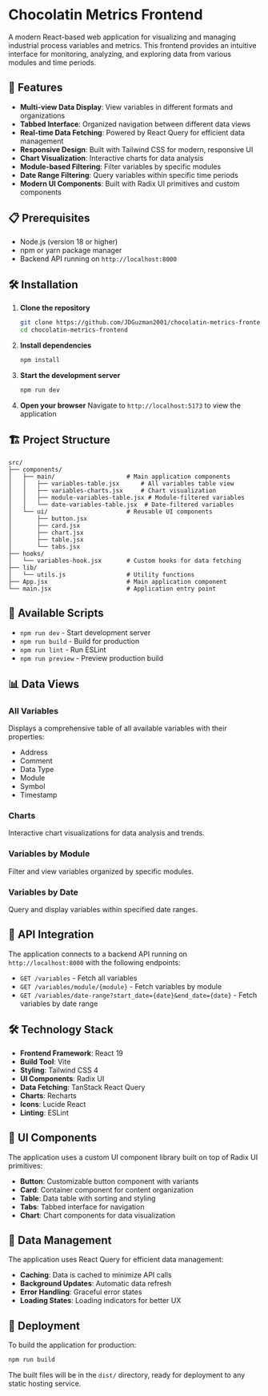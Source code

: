 # Chocolatin Metrics Frontend

A modern React-based web application for visualizing and managing industrial process variables and metrics. This frontend provides an intuitive interface for monitoring, analyzing, and exploring data from various modules and time periods.

## 🚀 Features

- **Multi-view Data Display**: View variables in different formats and organizations
- **Tabbed Interface**: Organized navigation between different data views
- **Real-time Data Fetching**: Powered by React Query for efficient data management
- **Responsive Design**: Built with Tailwind CSS for modern, responsive UI
- **Chart Visualization**: Interactive charts for data analysis
- **Module-based Filtering**: Filter variables by specific modules
- **Date Range Filtering**: Query variables within specific time periods
- **Modern UI Components**: Built with Radix UI primitives and custom components

## 📋 Prerequisites

- Node.js (version 18 or higher)
- npm or yarn package manager
- Backend API running on `http://localhost:8000`

## 🛠️ Installation

1. **Clone the repository**
   ```bash
   git clone https://github.com/JDGuzman2001/chocolatin-metrics-frontend.git
   cd chocolatin-metrics-frontend
   ```

2. **Install dependencies**
   ```bash
   npm install
   ```

3. **Start the development server**
   ```bash
   npm run dev
   ```

4. **Open your browser**
   Navigate to `http://localhost:5173` to view the application

## 🏗️ Project Structure

```
src/
├── components/
│   ├── main/                    # Main application components
│   │   ├── variables-table.jsx      # All variables table view
│   │   ├── variables-charts.jsx     # Chart visualization
│   │   ├── module-variables-table.jsx # Module-filtered variables
│   │   └── date-variables-table.jsx  # Date-filtered variables
│   └── ui/                      # Reusable UI components
│       ├── button.jsx
│       ├── card.jsx
│       ├── chart.jsx
│       ├── table.jsx
│       └── tabs.jsx
├── hooks/
│   └── variables-hook.jsx       # Custom hooks for data fetching
├── lib/
│   └── utils.js                 # Utility functions
├── App.jsx                      # Main application component
└── main.jsx                     # Application entry point
```

## 🎯 Available Scripts

- `npm run dev` - Start development server
- `npm run build` - Build for production
- `npm run lint` - Run ESLint
- `npm run preview` - Preview production build

## 📊 Data Views

### All Variables
Displays a comprehensive table of all available variables with their properties:
- Address
- Comment
- Data Type
- Module
- Symbol
- Timestamp

### Charts
Interactive chart visualizations for data analysis and trends.

### Variables by Module
Filter and view variables organized by specific modules.

### Variables by Date
Query and display variables within specified date ranges.

## 🔧 API Integration

The application connects to a backend API running on `http://localhost:8000` with the following endpoints:

- `GET /variables` - Fetch all variables
- `GET /variables/module/{module}` - Fetch variables by module
- `GET /variables/date-range?start_date={date}&end_date={date}` - Fetch variables by date range

## 🛠️ Technology Stack

- **Frontend Framework**: React 19
- **Build Tool**: Vite
- **Styling**: Tailwind CSS 4
- **UI Components**: Radix UI
- **Data Fetching**: TanStack React Query
- **Charts**: Recharts
- **Icons**: Lucide React
- **Linting**: ESLint

## 🎨 UI Components

The application uses a custom UI component library built on top of Radix UI primitives:

- **Button**: Customizable button component with variants
- **Card**: Container component for content organization
- **Table**: Data table with sorting and styling
- **Tabs**: Tabbed interface for navigation
- **Chart**: Chart components for data visualization

## 🔄 Data Management

The application uses React Query for efficient data management:

- **Caching**: Data is cached to minimize API calls
- **Background Updates**: Automatic data refresh
- **Error Handling**: Graceful error states
- **Loading States**: Loading indicators for better UX

## 🚀 Deployment

To build the application for production:

```bash
npm run build
```

The built files will be in the `dist/` directory, ready for deployment to any static hosting service.
